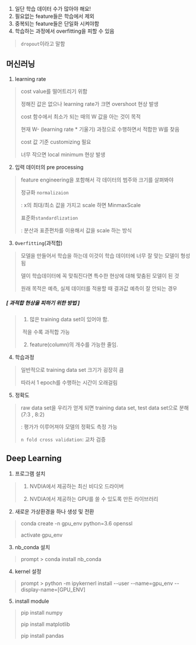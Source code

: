 1. 일단 학습 데이터 수가 많아야 해요!
2. 필요없는 feature들은 학습에서 제외
3. 중복되는 feature들은 단일화 시켜야함
4. 학습하는 과정에서 overfitting을 피할 수 있음 

> `dropout`이라고 말함



## 머신러닝

1. learning rate

> cost value를 떨어트리기 위함
>
> 정해진 값은 없으나 learning rate가 크면 overshoot 현상 발생
>
> cost 함수에서 최소가 되는 때의 W 값을 아는 것이 목적
>
> 현재 W- (learning rate * 기울기) 과정으로 수행하면서 적합한 W를 찾음
>
> cost 값 기준 customizing 필요
>
> 너무 작으면 local minimum 현상 발생

2. 입력 데이터의 pre processing

> feature engineering을 포함해서 각 데이터의 범주와 크기를 살펴봐야
>
> 정규화 `normalizaion`
>
> : x의 최대/최소 값을 가지고 scale 하면 MinmaxScale
>
> 표준화`standardlization`
>
> : 분산과 표준편차를 이용해서 값을 scale 하는 방식

3. `Overfitting`(과적합)

> 모델을 만들어서 학습을 하는데 이것이 학습 데이터에 너무 잘 맞는 모델이 형성됨
>
> 델이 학습데이터에 꼭 맞춰진다면 특수한 현상에 대해 맞춤된 모델이 된 것
>
> 원래 목적은 예측, 실제 데이터를 적용할 때 결과값 예측이 잘 안되는 경우

##### [ 과적합 현상을 피하기 위한 방법 ]

> 1) 많은 training data set이 있어야 함.
>
> ​	적을 수록 과적합 가능
>
> 2) feature(column)의 개수를 가능한 줄임.

4. 학습과정

> 일반적으로 training data set 크기가 굉장히 큼
>
> 따라서 1 epoch를 수행하는 시간이 오래걸림

5.  정확도

> raw data set을 우리가 얻게 되면 training data set, test data set으로 분해(7:3 , 8:2)
>
> : 평가가 이루어져야 모델의 정확도 측정 가능
>
> `n fold cross validation`: 교차 검증 

## Deep Learning

1. 프로그램 설치

> 1) NVDIA에서 제공하는 최신 비디오 드라이버
>
> 2) NVDIA에서 제공하는 GPU를 쓸 수 있도록 만든 라이브러리

2. 새로운 가상환경을 하나 생성 및 전환

> conda create -n gpu_env python=3.6 openssl
>
> activate gpu_env

3. nb_conda 설치

> prompt > conda install nb_conda

4. kernel 설정

> prompt > python -m ipykernerl install --user --name=gpu_env --display-name=[GPU_ENV]

5. install module

> pip install numpy
>
> pip install matplotlib
>
> pip install pandas
>
> 